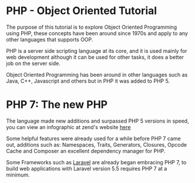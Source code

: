 # PHP - Object Oriented Tutorial
The purpose of this tutorial is to explore Object Oriented Programming using PHP, these concepts have been around since 1970s and apply to any other languages that supports OOP.

PHP is a server side scripting language at its core, and it is used mainly for web development although it can be used for other tasks, it does a better job on the server side.

Object Oriented Programming has been around in other languages such as Java, C++, Javascript and others but in PHP it was added to PHP 5. 


# PHP 7: The new PHP
The language made new additions and surpassed PHP 5 versions in speed, you can view an infographic at zend's website [here](http://www.zend.com/en/resources/php7_infographic/)

Some helpful features were already used for a while before PHP 7 came out, additions such as:
Namespaces, Traits, Generators, Closures, Opcode Cache and Composer an excellent dependency manager for PHP.

Some Frameworks such as [Laravel](https://laravel.com/) are already began embracing PHP 7, to build web applications with Laravel version 5.5 requires PHP 7 at a minimum.
